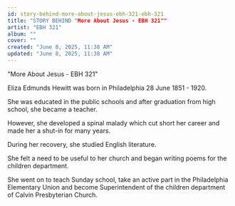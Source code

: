```yaml
---
id: story-behind-more-about-jesus-ebh-321-ebh-321
title: "STORY BEHIND "More About Jesus - EBH 321""
artist: "EBH 321"
album: ""
cover: ""
created: "June 8, 2025, 11:38 AM"
updated: "June 8, 2025, 11:38 AM"
---
```


"More About Jesus - EBH 321"

Eliza Edmunds Hewitt was born in Philadelphia 28 June 1851 - 1920. 

She was educated in the public schools and after graduation from high school, she became a teacher. 

However, she developed a spinal malady which cut short her career and made her a shut-in for many years. 

During her recovery, she studied English literature. 

She felt a need to be useful to her church and began writing poems for the children department. 

She went on to teach Sunday school, take an active part in the Philadelphia Elementary Union and become Superintendent of the children department of Calvin Presbyterian Church.
